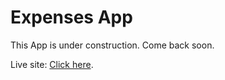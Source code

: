 # Expenses App

This App is under construction.
Come back soon.

Live site: [Click here](https://...).

